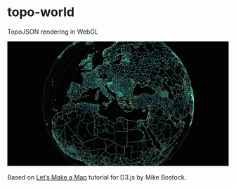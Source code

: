 # topo-world

TopoJSON rendering in WebGL

![](assets/topo-world.jpg)

Based on [Let’s Make a Map](http://bost.ocks.org/mike/map/) tutorial for D3.js by Mike Bostock.